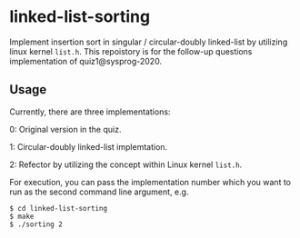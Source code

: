 # linked-list-sorting
Implement insertion sort in singular / circular-doubly linked-list by utilizing linux kernel `list.h`.
This repoistory is for the follow-up questions implementation of quiz1@sysprog-2020.

## Usage
Currently, there are three implementations:

0: Original version in the quiz.

1: Circular-doubly linked-list implemtation.

2: Refector by utilizing the concept within Linux kernel `list.h`.


For execution, you can pass the implementation number which you want to run as the second command line argument, e.g.
```
$ cd linked-list-sorting
$ make
$ ./sorting 2 
```

